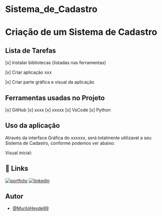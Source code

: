 # Sistema_de_Cadastro
# Criação de um Sistema de Cadastro




## Lista de Tarefas

[x] Instalar bibliotecas (listadas nas ferramentas)

[x] Criar aplicação xxx

[x] Criar parte gráfica e visual da aplicação


## Ferramentas usadas no Projeto

[x] GitHub
[x] xxxx
[x] xxxxx
[x] VsCode
[x] Python


## Uso da aplicação

Através da interface Gráfica do xxxxxx, será totalmente utilizavel a seu Sistema de Cadastro, conforme  podemos ver abaixo:

Visual inicial:





## 🔗 Links
[![portfolio](https://img.shields.io/badge/my_portfolio-000?style=for-the-badge&logo=ko-fi&logoColor=white)](https://github.com/MuriloHeyde89/)
[![linkedin](https://img.shields.io/badge/linkedin-0A66C2?style=for-the-badge&logo=linkedin&logoColor=white)](https://www.linkedin.com/in/murilo-heyde/)


## Autor

- [@MuriloHeyde89](https://github.com/MuriloHeyde89)
